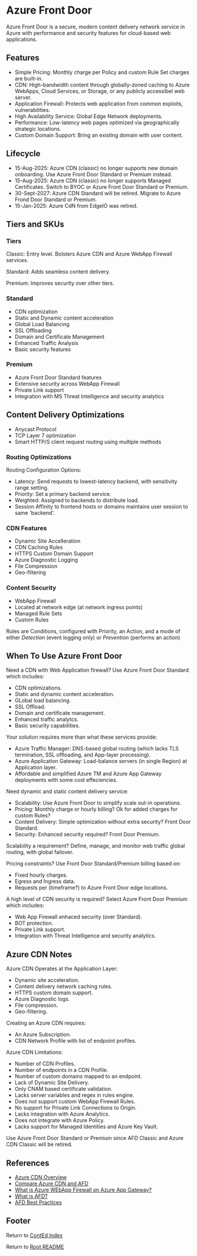 # Azure Front Door

Azure Front Door is a secure, modern content delivery network service in Azure with performance and security features for cloud-based web applications.

## Features

- Simple Pricing: Monthly charge per Policy and custom Rule Set charges are built-in.
- CDN: High-bandwidth content through globally-zoned caching to Azure WebApps, Cloud Services, or Storage, or any publicly accessibel web server.
- Application Firewall: Protects web application from common exploits, vulnerabilities.
- High Availability Service: Global Edge Network deployments.
- Performance: Low-latency web pages optimized via geographically strategic locations.
- Custom Domain Support: Bring an existing domain with user content.

## Lifecycle

- 15-Aug-2025: Azure CDN (classic) no longer supports new domain onboarding. Use Azure Front Door Standard or Premium instead.
- 15-Aug-2025: Azure CDN (classic) no longer supports Managed Certificates. Switch to BYOC or Azure Front Door Standard or Premium.
- 30-Sept-2027: Azure CDN Standard will be retired. Migrate to Azure Frond Door Standard or Premium.
- 15-Jan-2025: Azure CdN from EdgeIO was retired.

## Tiers and SKUs

### Tiers

Classic: Entry level. Bolsters Azure CDN and Azure WebApp Firewall services.

Standard: Adds seamless content delivery.

Premium: Improves security over other tiers.

### Standard

- CDN optimization
- Static and Dynamic content acceleration
- Global Load Balancing
- SSL Offloading
- Domain and Certificate Management
- Enhanced Traffic Analysis
- Basic security features

### Premium

- Azure Front Door Standard features
- Extensive security across WebApp Firewall
- Private Link support
- Integration with MS Threat Intelligence and security analytics

## Content Delivery Optimizations

- Anycast Protocol
- TCP Layer 7 optimization
- Smart HTTP/S client request routing using multiple methods

### Routing Optimizations

Routing Configuration Options:

- Latency: Send requests to lowest-latency backend, with sensitivity range setting.
- Priority: Set a primary backend service.
- Weighted: Assigned to backends to distribute load.
- Session Affinity to frontend hosts or domains maintains user session to same 'backend'.

### CDN Features

- Dynamic Site Accelleration
- CDN Caching Rules
- HTTPS Custom Domain Support
- Azure Diagnostic Logging
- File Compression
- Geo-filtering

### Content Security

- WebApp Firewall
- Located at network edge (at network ingress points)
- Managed Rule Sets
- Custom Rules

Rules are Conditions, configured with Priority, an Action, and a mode of either _Detection_ (event logging only) or _Prevention_ (performs an action)

## When To Use Azure Front Door

Need a CDN with Web Application firewall? Use Azure Front Door Standard which includes:

- CDN optimizations.
- Static and dynamic content acceleration.
- GLobal load balancing.
- SSL Offload.
- Domain and certificate management.
- Enhanced traffic analytcs.
- Basic security capabilities.

Your solution requires more than what these services provide:

- Azure Traffic Manager: DNS-based global routing (which lacks TLS termination, SSL offloading, and App-layer processing).
- Azure Application Gateway: Load-balance servers (in single Region) at Application layer.
- Affordable and simplified Azure TM and Azure App Gateway deployments with some cost effeciencies.

Need dynamic and static content delivery service:

- Scalability: Use Azure Front Door to simplify scale out-in operations.
- Pricing: Monthly charge or hourly billing? Ok for added charges for custom Rules?
- Content Delivery: Simple optimization without extra security? Front Door Standard.
- Security: Enhanced security required? Front Door Premium.

Scalability a requirement? Define, manage, and monitor web traffic global routing, with global failover.

Pricing constraints? Use Front Door Standard/Premium billing based on:

- Fixed hourly charges.
- Egress and Ingress data.
- Requests per (timeframe?) to Azure Front Door edge locations.

A high level of CDN security is required? Select Azure Front Door Premium which includes:

- Web App Firewall enhaced security (over Standard).
- BOT protection.
- Private Link support.
- Integration with Threat Intelligence and security analytics.

## Azure CDN Notes

Azure CDN Operates at the Application Layer:

- Dynamic site acceleration.
- Content delivery network caching rules.
- HTTPS custom domain support.
- Azure Diagnostic logs.
- File compression.
- Geo-filtering.

Creating an Azure CDN requires:

- An Azure Subscription.
- CDN Network Profile with list of endpoint profiles.

Azure CDN Limitations:

- Number of CDN Profiles.
- Number of endpoints in a CDN Profile.
- Number of custom domains mapped to an endpoint.
- Lack of Dynamic Site Delivery.
- Only CNAM based certificate validation.
- Lacks server variables and regex in rules engine.
- Does not support custom WebApp Firewall Rules.
- No support for Private Link Connections to Origin.
- Lacks integration with Azure Analytics.
- Does not integrate with Azure Policy.
- Lacks support for Managed Identities and Azure Key Vault.

Use Azure Front Door Standard or Premium since AFD Classic and Azure CDN Classic will be retired.

## References

- [Azure CDN Overview](https://learn.microsoft.com/en-us/azure/cdn/cdn-overview)
- [Compare Azure CDN and AFD](https://learn.microsoft.com/en-us/azure/frontdoor/front-door-cdn-comparison#feature-comparison?azure-portal=true)
- [What is Azure WEbApp Firewall on Azure App Gateway?](https://learn.microsoft.com/en-us/azure/web-application-firewall/ag/ag-overview)
- [What is AFD?](https://learn.microsoft.com/en-us/azure/frontdoor/front-door-overview)
- [AFD Best Practices](https://learn.microsoft.com/en-us/azure/frontdoor/best-practices?source=recommendations)

## Footer

Return to [ContEd Index](./conted-index.md)

Return to [Root README](../README.md)

